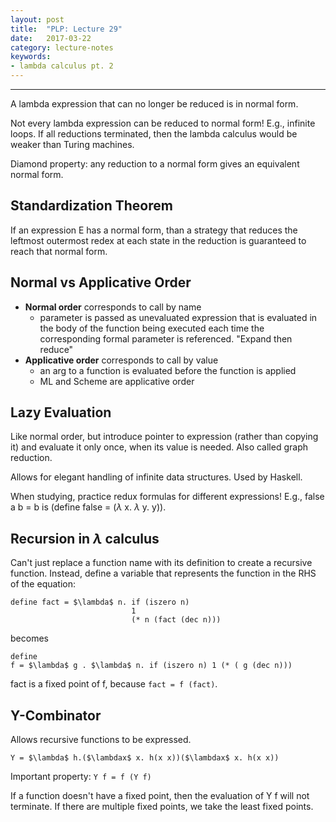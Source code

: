 ```yaml
---
layout: post
title:  "PLP: Lecture 29"
date:   2017-03-22
category: lecture-notes
keywords:
- lambda calculus pt. 2
---
```


<script type="text/javascript" async
  src="https://cdn.mathjax.org/mathjax/latest/MathJax.js?config=TeX-MML-AM_CHTML">
</script>

<script type="text/x-mathjax-config">
MathJax.Hub.Config({
  TeX: { equationNumbers: { autoNumber: "AMS" } },
  tex2jax: {inlineMath: [['$','$'], ['\\(','\\)']]}
});
</script>

---

A lambda expression that can no longer be reduced is in normal form.

Not every lambda expression can be reduced to normal form! E.g., infinite loops. If all reductions terminated, then the lambda calculus would be weaker than Turing machines.

Diamond property: any reduction to a normal form gives an equivalent normal form. 

## Standardization Theorem

If an expression E has a normal form, than a strategy that reduces the leftmost outermost redex at each state in the reduction is guaranteed to reach that normal form.

## Normal vs Applicative Order

* **Normal order** corresponds to call by name
    * parameter is passed as unevaluated expression that is evaluated in the body of the function being executed each time the corresponding formal parameter is referenced. "Expand then reduce"
* **Applicative order** corresponds to call by value
    * an arg to a function is evaluated before the function is applied
    * ML and Scheme are applicative order

## Lazy Evaluation 

Like normal order, but introduce pointer to expression (rather than copying it) and evaluate it only once, when its value is needed. Also called graph reduction.

Allows for elegant handling of infinite data structures. Used by Haskell. 

When studying, practice redux formulas for different expressions! E.g., false a b = b is (define false = ($\lambda$ x. $\lambda$ y. y)).

## Recursion in $\lambda$ calculus

Can't just replace a function name with its definition to create a recursive function. Instead, define a variable that represents the function in the RHS of the equation: 

```
define fact = $\lambda$ n. if (iszero n)
                           1
                           (* n (fact (dec n)))
```
becomes

```
define
f = $\lambda$ g . $\lambda$ n. if (iszero n) 1 (* ( g (dec n)))
```

fact is a fixed point of f, because `fact = f (fact)`. 

## Y-Combinator

Allows recursive functions to be expressed. 

```
Y = $\lambda$ h.($\lambdax$ x. h(x x))($\lambdax$ x. h(x x))
```

Important property: `Y f = f (Y f)`

If a function doesn't have a fixed point, then the evaluation of Y f will not terminate. If there are multiple fixed points, we take the least fixed points. 

